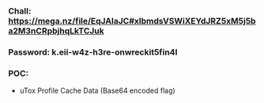 ### Chall: https://mega.nz/file/EqJAlaJC#xlbmdsVSWiXEYdJRZ5xM5j5ba2M3nCRpbjhqLkTCJuk
### Password: k.eii-w4z-h3re-onwreckit5fin4l
### POC:
- uTox Profile Cache Data (Base64 encoded flag)